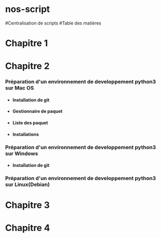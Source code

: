 # nos-script

#Centralisation de scripts
#Table des matières


Chapitre 1
==========

Chapitre 2
==========
### Préparation d'un environnement de developpement python3 sur Mac OS

* #### Installation de git
* #### Gestionnaire de paquet
* #### Liste des paquet
* #### Installations
### Préparation d'un environnement de developpement python3 sur Windows
* #### Installation de git
### Préparation d'un environnement de developpement python3 sur Linux(Debian)

Chapitre 3
==========

Chapitre 4
==========





